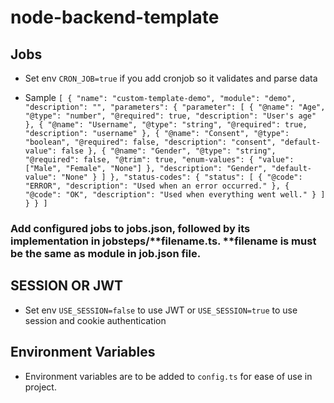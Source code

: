 # node-backend-template

## Jobs

- Set env `CRON_JOB=true` if you add cronjob so it validates and parse data

- Sample
  `	[
  {
		"name": "custom-template-demo",
		"module": "demo",
		"description": "",
		"parameters": {
			"parameter": [
				{
					"@name": "Age",
					"@type": "number",
					"@required": true,
					"description": "User's age"
				},
				{
					"@name": "Username",
					"@type": "string",
					"@required": true,
					"description": "username"
				},
        {
					"@name": "Consent",
					"@type": "boolean",
					"@required": false,
					"description": "consent",
          "default-value": false
				},
				{
					"@name": "Gender",
					"@type": "string",
					"@required": false,
					"@trim": true,
					"enum-values": {
						"value": ["Male", "Female", "None"]
					},
					"description": "Gender",
					"default-value": "None"
				}
			]
		},
		"status-codes": {
			"status": [
				{
					"@code": "ERROR",
					"description": "Used when an error occurred."
				},
				{
					"@code": "OK",
					"description": "Used when everything went well."
				}
			]
		}
	}
]
`

### Add configured jobs to jobs.json, followed by its implementation in jobsteps/**filename.ts. **filename is must be the same as module in job.json file.

## SESSION OR JWT

- Set env `USE_SESSION=false` to use JWT or `USE_SESSION=true` to use session and cookie authentication

## Environment Variables

- Environment variables are to be added to `config.ts` for ease of use in project.
